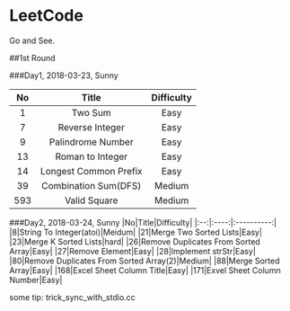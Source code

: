 # LeetCode
Go and See.

##1st Round

###Day1, 2018-03-23, Sunny

|No|Title|Difficulty|
|:--:|:----:|:----------:|
|1|Two Sum|Easy|
|7|Reverse Integer|Easy|
|9|Palindrome Number|Easy|
|13|Roman to Integer|Easy|
|14|Longest Common Prefix|Easy|
|39|Combination Sum(DFS)|Medium|
|593|Valid Square|Medium|

###Day2, 2018-03-24, Sunny
|No|Title|Difficulty|
|:--:|:----:|:----------:|
|8|String To Integer(atoi)|Meidum|
|21|Merge Two Sorted Lists|Easy|
|23|Merge K Sorted Lists|hard|
|26|Remove Duplicates From Sorted Array|Easy|
|27|Remove Element|Easy|
|28|Implement strStr|Easy|
|80|Remove Duplicates From Sorted Array(2)|Medium|
|88|Merge Sorted Array|Easy|
|168|Excel Sheet Column Title|Easy|
|171|Exvel Sheet Column Number|Easy|

some tip: trick_sync_with_stdio.cc